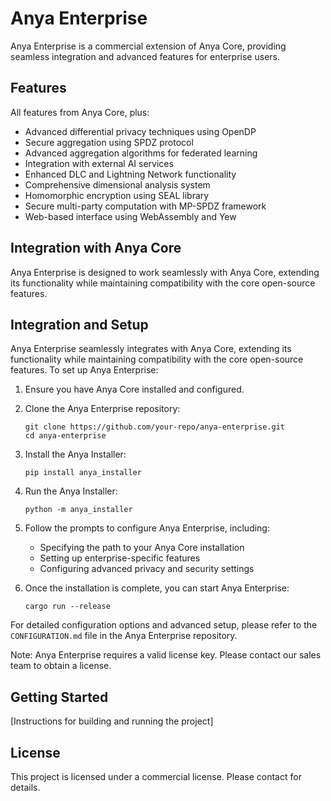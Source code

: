 # Anya Enterprise

Anya Enterprise is a commercial extension of Anya Core, providing seamless integration and advanced features for enterprise users.

## Features

All features from Anya Core, plus:

- Advanced differential privacy techniques using OpenDP
- Secure aggregation using SPDZ protocol
- Advanced aggregation algorithms for federated learning
- Integration with external AI services
- Enhanced DLC and Lightning Network functionality
- Comprehensive dimensional analysis system
- Homomorphic encryption using SEAL library
- Secure multi-party computation with MP-SPDZ framework
- Web-based interface using WebAssembly and Yew

## Integration with Anya Core

Anya Enterprise is designed to work seamlessly with Anya Core, extending its functionality while maintaining compatibility with the core open-source features.

## Integration and Setup

Anya Enterprise seamlessly integrates with Anya Core, extending its functionality while maintaining compatibility with the core open-source features. To set up Anya Enterprise:

1. Ensure you have Anya Core installed and configured.

2. Clone the Anya Enterprise repository:
   ```
   git clone https://github.com/your-repo/anya-enterprise.git
   cd anya-enterprise
   ```

3. Install the Anya Installer:
   ```
   pip install anya_installer
   ```

4. Run the Anya Installer:
   ```
   python -m anya_installer
   ```

5. Follow the prompts to configure Anya Enterprise, including:
   - Specifying the path to your Anya Core installation
   - Setting up enterprise-specific features
   - Configuring advanced privacy and security settings

6. Once the installation is complete, you can start Anya Enterprise:
   ```
   cargo run --release
   ```

For detailed configuration options and advanced setup, please refer to the `CONFIGURATION.md` file in the Anya Enterprise repository.

Note: Anya Enterprise requires a valid license key. Please contact our sales team to obtain a license.

## Getting Started

[Instructions for building and running the project]

## License

This project is licensed under a commercial license. Please contact for details.